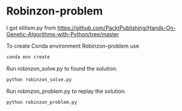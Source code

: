 # Robinzon-problem

I got elitism.py from https://github.com/PacktPublishing/Hands-On-Genetic-Algorithms-with-Python/tree/master

To create Conda environment Robinzon-problem use

```bash
conda env create
```

Run robinzon_solve.py to found the solution.

```python
python robinzon_solve.py
```

Run robinzon_problem.py to replay the solution.

```python
python robinzon_problem.py
```